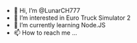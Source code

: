 - 👋 Hi, I’m @LunarCH777
- 👀 I’m interested in Euro Truck Simulator 2
- 🌱 I’m currently learning Node.JS
- 📫 How to reach me ...

<!---
LunarCH777/LunarCH777 is a ✨ special ✨ repository because its `README.md` (this file) appears on your GitHub profile.
You can click the Preview link to take a look at your changes.
--->
